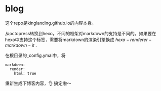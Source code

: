 # blog

这个repo是kinglanding.github.io的内容本身。

从octopress转换到hexo，不同的框架对markdown的支持是不同的。如果要在hexo中支持<!-- more -->这个标签，需要将markdown的渲染引擎换成 $hexo-renderer-markdown-it$ .

在根目录的_config.ymal中，将

```text
markdown:
  render:
    html: true
```
重新生成下博客内容，👌 搞定啦～

